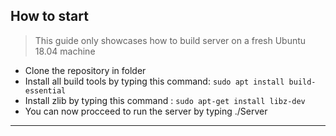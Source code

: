 
## How to start
> This guide only showcases how to build server on a fresh Ubuntu 18.04 machine

- Clone the repository in folder
- Install all build tools by typing this command: `sudo apt install build-essential`
- Install zlib by typing this command : `sudo apt-get install libz-dev`
- You can now procceed to run the server by typing ./Server

---
